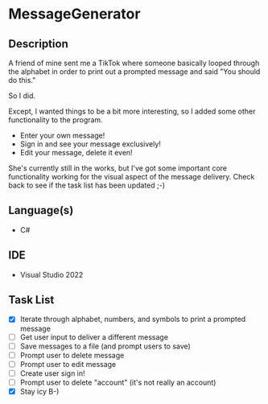 # MessageGenerator

## Description
A friend of mine sent me a TikTok where someone basically looped through the alphabet in order to print out a prompted message and said "You should do this."

So I did.

Except, I wanted things to be a bit more interesting, so I added some other functionality to the program.
- Enter your own message!
- Sign in and see your message exclusively!
- Edit your message, delete it even!

She's currently still in the works, but I've got some important core functionality working for the visual aspect of the message delivery.
Check back to see if the task list has been updated ;-)

## Language(s)
- C#

## IDE
- Visual Studio 2022

## Task List
- [x] Iterate through alphabet, numbers, and symbols to print a prompted message
- [ ] Get user input to deliver a different message
- [ ] Save messages to a file (and prompt users to save)
- [ ] Prompt user to delete message
- [ ] Prompt user to edit message
- [ ] Create user sign in!
- [ ] Prompt user to delete "account" (it's not really an account)
- [x] Stay icy B-)
